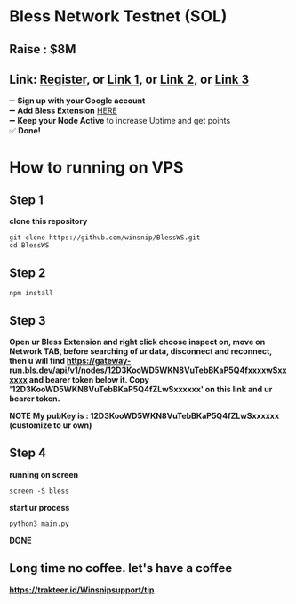 # Bless Network Testnet (SOL)
## Raise : $8M
## Link: [Register](https://bless.network/dashboard?ref=LC9JYK), or [Link 1](https://bless.network/dashboard?ref=UQAXY4), or [Link 2](https://bless.network/dashboard?ref=SCESDQ), or [Link 3](https://bless.network/dashboard?ref=JNKQP5)

➖ **Sign up with your Google account**  
➖ **Add Bless Extension** [HERE](https://chromewebstore.google.com/detail/bless/pljbjcehnhcnofmkdbjolghdcjnmekia)  
➖ **Keep your Node Active** to increase Uptime and get points  
✅ **Done!**

# How to running on VPS
## Step 1
**clone this repository**
```
git clone https://github.com/winsnip/BlessWS.git
cd BlessWS
```
## Step 2
```
npm install
```
## Step 3 
**Open ur Bless Extension and right click choose inspect on, move on Network TAB, before searching of ur data, disconnect and reconnect, then u will find https://gateway-run.bls.dev/api/v1/nodes/12D3KooWD5WKN8VuTebBKaP5Q4fxxxxwSxxxxxx and bearer token below it. Copy '12D3KooWD5WKN8VuTebBKaP5Q4fZLwSxxxxxx' on this link and ur bearer token.**

**NOTE
My pubKey is : 12D3KooWD5WKN8VuTebBKaP5Q4fZLwSxxxxxx (customize to ur own)**
## Step 4
**running on screen**
```
screen -S bless
```
**start ur process**
```
python3 main.py
```
**DONE**

## Long time no coffee. let's have a coffee
**https://trakteer.id/Winsnipsupport/tip**
